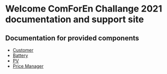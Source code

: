# Welcome ComForEn Challange 2021 documentation and support site

## Documentation for provided components

* [Customer](customer.html)
* [Battery](battery.html)
* [PV](pv.html)
* [Price Manager](price.html)


